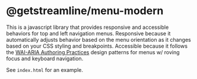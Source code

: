 # @getstreamline/menu-modern

This is a javascript library that provides responsive and accessible behaviors for top and left navigation menus. Responsive because it automatically adjusts behavior based on the menu orientation as it changes based on your CSS styling and breakpoints. Accessible because it follows the [WAI-ARIA Authoring Practices](https://www.w3.org/TR/wai-aria-practices-1.1/) design patterns for menus w/ roving focus and keyboard navigation.

See `index.html` for an example.

